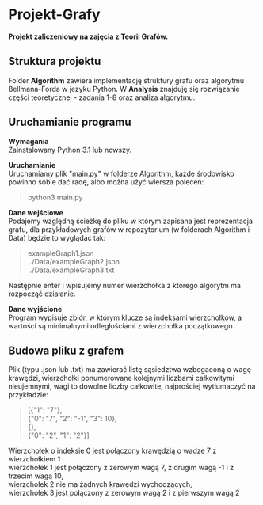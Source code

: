 # Projekt-Grafy

**Projekt zaliczeniowy na zajęcia z Teorii Grafów.**


## Struktura projektu

Folder **Algorithm** zawiera implementację struktury grafu oraz algorytmu Bellmana-Forda w jezyku Python.
W **Analysis** znajduję się rozwiązanie części teoretycznej - zadania 1-8 oraz analiza algorytmu.

## Uruchamianie programu
**Wymagania**  
Zainstalowany Python 3.1 lub nowszy.

**Uruchamianie**  
Uruchamiamy plik "main.py" w folderze Algorithm, każde środowisko powinno sobie dać radę, albo można użyć wiersza poleceń:  
>python3 main.py

**Dane wejściowe**  
Podajemy względną ścieżkę do pliku w którym zapisana jest reprezentacja grafu, dla przykładowych grafów w repozytorium (w folderach Algorithm i Data) będzie to wyglądać tak:  
> exampleGraph1.json  
> ../Data/exampleGraph2.json  
> ../Data/exampleGraph3.txt  

Następnie enter i wpisujemy numer wierzchołka z którego algorytm ma rozpocząć działanie.

**Dane wyjścione**  
Program wypisuje zbiór, w którym klucze są indeksami wierzchołków, a wartości są minimalnymi odległościami z wierzchołka początkowego.


## Budowa pliku z grafem  
Plik (typu .json lub .txt) ma zawierać listę sąsiedztwa wzbogaconą o wagę krawędzi, wierzchołki ponumerowane kolejnymi liczbami całkowitymi nieujemnymi, wagi to dowolne liczby całkowite, 
najprościej wytłumaczyć na przykładzie:
>[{"1": "7"},       
>{"0": "7", "2": "-1", "3": 10},  
>{},  
>{"0": "2", "1": "2"}]

Wierzchołek o indeksie 0 jest połączony krawędzią o wadze 7  z wierzchołkiem 1  
wierzchołek 1 jest połączony z zerowym wagą 7, z drugim wagą -1 i z trzecim wagą 10,  
wierzchołek 2 nie ma żadnych krawędzi wychodzących,  
wierzchołek 3 jest połączony z zerowym wagą 2 i z pierwszym wagą 2  
